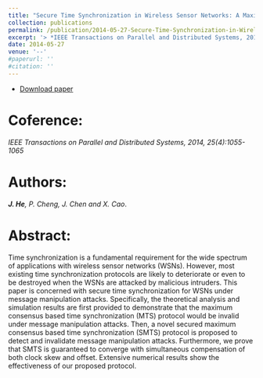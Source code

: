 ```yaml
---
title: "Secure Time Synchronization in Wireless Sensor Networks: A Maximum Consensus-based Approach"
collection: publications
permalink: /publication/2014-05-27-Secure-Time-Synchronization-in-Wireless-Sensor-Networks/
excerpt: '> *IEEE Transactions on Parallel and Distributed Systems, 2014, 25(4):1055-1065*<br>***J. He**, P. Cheng, J. Chen and X. Cao*.'
date: 2014-05-27
venue: '--'
#paperurl: ''
#citation: ''
---
```

- [Download paper](https://ieeexplore.ieee.org/abstract/document/6520853/)

Coference:
===
*IEEE Transactions on Parallel and Distributed Systems, 2014, 25(4):1055-1065*

Authors: 
===
***J. He**, P. Cheng, J. Chen and X. Cao*.

Abstract: 
===
Time synchronization is a fundamental requirement for the wide spectrum of applications with wireless sensor networks (WSNs). However, most existing time synchronization protocols are likely to deteriorate or even to be destroyed when the WSNs are attacked by malicious intruders. This paper is concerned with secure time synchronization for WSNs under message manipulation attacks. Specifically, the theoretical analysis and simulation results are first provided to demonstrate that the maximum consensus based time synchronization (MTS) protocol would be invalid under message manipulation attacks. Then, a novel secured maximum consensus based time synchronization (SMTS) protocol is proposed to detect and invalidate message manipulation attacks. Furthermore, we prove that SMTS is guaranteed to converge with simultaneous compensation of both clock skew and offset. Extensive numerical results show the effectiveness of our proposed protocol.
